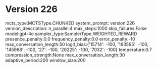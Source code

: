 # Version 226

mcts_type:MCTSType.CHUNKED
system_prompt:
version:226
version_description:
n_parallel:4
max_steps:1000
skip_failures:False
model:gpt-4o
sampler_type:SamplerType.WEIGHTED_REWARD
presence_penalty:0.0
frequency_penalty:0.0
error_penalty:-10
max_conversation_length:50
logit_bias:{'15714': -100, '193595': -100, '145968': -100, '27': -100, '20225': -100, '7032': -100}
temperature:0.7
compression_strength:None
max_conversation_length:30
adaptive_period:200
window_size:200
